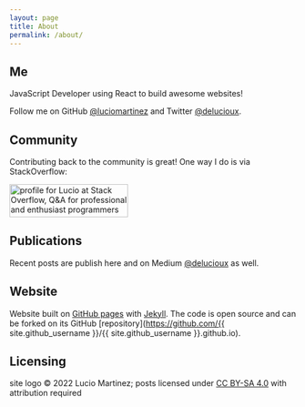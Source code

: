 ```yaml
---
layout: page
title: About
permalink: /about/
---
```

## Me
JavaScript Developer using React to build awesome websites!

Follow me on GitHub [@luciomartinez](https://github.com/luciomartinez) and Twitter [@delucioux](https://twitter.com/delucioux).

## Community
Contributing back to the community is great! One way I do is via StackOverflow:

<a href="https://stackoverflow.com/users/1505348/lucio"><img src="https://stackexchange.com/users/flair/1465637.png?theme=clean" width="208" height="58" alt="profile for Lucio at Stack Overflow, Q&amp;A for professional and enthusiast programmers" title="profile for Lucio at Stack Overflow, Q&amp;A for professional and enthusiast programmers"></a>

## Publications
Recent posts are publish here and on Medium [@delucioux](https://medium.com/@delucioux) as well.

## Website
Website built on [GitHub pages](https://pages.github.com/) with [Jekyll](http://jekyllrb.com/).
The code is open source and can be forked on its GitHub [repository](https://github.com/{{ site.github_username }}/{{ site.github_username }}.github.io).

## Licensing
site logo © 2022 Lucio Martinez; posts licensed under <a rel="license" href="https://creativecommons.org/licenses/by-sa/4.0">CC BY-SA 4.0</a> with attribution required
